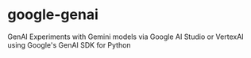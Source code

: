 # google-genai
GenAI Experiments with Gemini models via Google AI Studio or VertexAI using Google's GenAI SDK for Python
